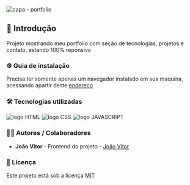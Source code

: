 ![capa - portfolio](https://github.com/JoaoVitor2004/portfolio/assets/143558833/b041fbfa-1060-4979-afa3-98c68d3dfe3e)

## 🎯 Introdução

Projeto mostrando meu portfolio com seção de tecnologias, projetos e contato, estando 100% reponsivo

### ⚙ Guia de instalação

Precisa ter somente apenas um navegador instalado em sua maquina, acessando apartir deste [endereço](https://JoaoVitor2004.github.io/portfolio)

### 🛠 Tecnologias utilizadas

<div>
  <img src="https://img.shields.io/badge/HTML5-E34F26?style=for-the-badge&logo=html5&logoColor=white" alt="logo HTML">
  <img src="https://img.shields.io/badge/CSS3-1572B6?style=for-the-badge&logo=css3&logoColor=white" alt="logo CSS">
  <img src="https://img.shields.io/badge/JavaScript-F7DF1E?style=for-the-badge&logo=javascript&logoColor=black" alt="logo JAVASCRIPT">
</div>

### 👨‍💻 Autores / Colaboradores

- **João Vitor** - Frontend do projeto - [João Vitor](https://linkedin.com/in/joão-vitor-souzaa)

### 📃 Licença

Este projeto está sob a licença [MIT]()
